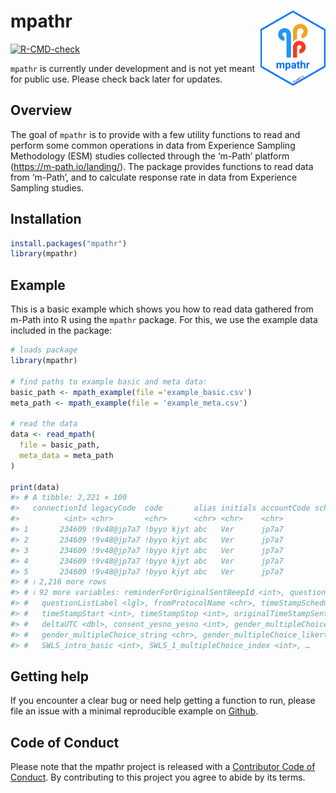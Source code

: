 
<!-- README.md is generated from README.Rmd. Please edit that file -->

# mpathr <img src="man/figures/logo.png" align="right" height="120" alt="" />

<!-- badges: start -->

[![R-CMD-check](https://github.com/m-path-io/mpathr/actions/workflows/R-CMD-check.yaml/badge.svg)](https://github.com/m-path-io/mpathr/actions/workflows/R-CMD-check.yaml)
<!-- badges: end -->

`mpathr` is currently under development and is not yet meant for public
use. Please check back later for updates.

## Overview

The goal of `mpathr` is to provide with a few utility functions to read
and perform some common operations in data from Experience Sampling
Methodology (ESM) studies collected through the ‘m-Path’ platform
(<https://m-path.io/landing/>). The package provides functions to read
data from ‘m-Path’, and to calculate response rate in data from
Experience Sampling studies.

## Installation

``` r
install.packages("mpathr")
library(mpathr)
```

## Example

This is a basic example which shows you how to read data gathered from
m-Path into R using the `mpathr` package. For this, we use the example
data included in the package:

``` r
# loads package
library(mpathr)

# find paths to example basic and meta data:
basic_path <- mpath_example(file ='example_basic.csv')
meta_path <- mpath_example(file = 'example_meta.csv')

# read the data
data <- read_mpath(
  file = basic_path,
  meta_data = meta_path
)

print(data)
#> # A tibble: 2,221 × 100
#>   connectionId legacyCode  code       alias initials accountCode scheduledBeepId sentBeepId
#>          <int> <chr>       <chr>      <chr> <chr>    <chr>                 <int>      <int>
#> 1       234609 !9v48@jp7a7 !byyo kjyt abc   Ver      jp7a7                    -1   19355815
#> 2       234609 !9v48@jp7a7 !byyo kjyt abc   Ver      jp7a7              28626776   19369681
#> 3       234609 !9v48@jp7a7 !byyo kjyt abc   Ver      jp7a7              28626777   19370288
#> 4       234609 !9v48@jp7a7 !byyo kjyt abc   Ver      jp7a7              28626781   19375253
#> 5       234609 !9v48@jp7a7 !byyo kjyt abc   Ver      jp7a7              28626782   19377280
#> # ℹ 2,216 more rows
#> # ℹ 92 more variables: reminderForOriginalSentBeepId <int>, questionListName <chr>,
#> #   questionListLabel <lgl>, fromProtocolName <chr>, timeStampScheduled <int>, timeStampSent <int>,
#> #   timeStampStart <int>, timeStampStop <int>, originalTimeStampSent <int>, timeZoneOffset <int>,
#> #   deltaUTC <dbl>, consent_yesno_yesno <int>, gender_multipleChoice_index <int>,
#> #   gender_multipleChoice_string <chr>, gender_multipleChoice_likert <int>, age_open <chr>,
#> #   SWLS_intro_basic <int>, SWLS_1_multipleChoice_index <int>, …
```

## Getting help

If you encounter a clear bug or need help getting a function to run,
please file an issue with a minimal reproducible example on
[Github](https://github.com/m-path-io/mpathr/issues).

## Code of Conduct

Please note that the mpathr project is released with a [Contributor Code
of
Conduct](https://github.com/m-path-io/mpathr/blob/master/CODE_OF_CONDUCT.md).
By contributing to this project you agree to abide by its terms.
